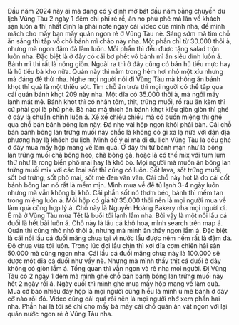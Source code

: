Đầu năm 2024 này ai mà đang có ý định mở bát đầu năm bằng chuyến du lịch Vũng Tàu 2 ngày 1 đêm chi phí rẻ rề, ăn no phủ phê mà lăn về khách sạn luôn á thì nhất định là phải note ngay cái video của mình nha, để mình mách cho mấy bạn mấy quán ngon rẻ ở Vũng Tàu nè. Sáng sớm mà tìm chỗ ăn sáng thì tấp vô chỗ bánh mì chảo này nha. Một phần chỉ từ 30.000 thôi à, nhưng mà ngon đậm đà lắm luôn. Mỗi phần thì đều được tặng salad trộn luôn nha. Đặc biệt là ở đây có cái bơ phết vô bánh mì ăn siêu dính luôn á. Bánh mì thì rất là nóng giòn. Ngoài ra thì ở đây cũng có bán hủ tiếu mực hay là hủ tiếu bà kho nữa. Quán này thì nằm trong hẻm hơi nhỏ một xíu nhưng mà đáng để thử nha. Nghe mọi người nói đi Vũng Tàu mà không ăn bánh khọt thì quả là một thiếu sót. Tìm chỗ ăn trưa thì mọi người có thể tấp qua cái quán bánh khọt 209 này nha. Một dĩa có 35.000 thôi à, mà ngồi máy lạnh mát mẻ. Bánh khọt thì có nhân tôm, thịt, trứng muối, rổ rau ăn kèm thì cứ phải gọi là phủ phê. Bà nào mà thích ăn bánh khọt kiểu giòn giòn thì ghé ở đây là chuẩn chỉnh luôn á. Xế xế chiều chiều mà có buồn miệng thì ghé qua chỗ bán bánh bông lan này. Đá nhẹ vài hộp ngon khỏi phải bàn. Cái chỗ bán bánh bông lan trứng muối này chắc là không có gì xa lạ nữa với dân địa phương hay là khách du lịch. Mình để ý ai mà đi du lịch Vũng Tàu là đều ghé ở đây mua mấy hộp mang về làm quà. Ở đây thì từ bánh mặn như là bông lan trứng muối chà bông heo, chà bông gà, hoặc là có thể mix với tùm lum thứ như là rong biển phô mai hay là khô bò. Mọi người mà muốn ăn bông lan trứng muối mix với các loại sốt thì cũng có luôn. Sốt lava, sốt trứng muối, sốt bơ trứng, sốt phô mai, sốt mè đen vân vân. Cái chỗ này hot là do cái cốt bánh bông lan nó rất là mềm mịn. Mình mua về để tủ lạnh 3-4 ngày luôn nhưng mà vẫn không bị khô. Cái phần sốt nó thơm béo, bánh thì mềm tan trong miệng luôn á. Mỗi hộp có giá từ 35.000 thôi nên là mọi người mua về làm quà cũng hợp lý á. Chỗ này là Nguyễn Hoàng Bakery nha mọi người ơi. Ê mà ở Vũng Tàu mùa Tết là buổi tối lạnh lắm nha. Bởi vậy là một nồi lẩu cá đuối là hết bài luôn á. Chỗ này là lẩu cá khô hoa, mình search trên map á. Quán thì cũng nhỏ nhỏ thôi à, nhưng mà mình ăn thấy ngon lắm á. Đặc biệt là cái nồi lẩu cá đuối măng chua tại vì nước lẩu được nêm nếm rất là đậm đà. Độ chua vừa tới luôn. Trong lúc đợi lẩu chín thì xơi dĩa cơm chiên hải sản 50.000 mà cũng ngon nha. Cái lẩu cá đuối măng chua này là 100.000 sẽ được một dĩa cá đuối như vầy nè. Nhưng mà mình thấy thịt cá đuối ở đây không có giòn lắm á. Tổng quan thì vẫn ngon và rẻ nha mọi người. Đi Vũng Tàu có 2 ngày 1 đêm mà mình ghé chỗ bán bánh bông lan trứng muối này hết 2 ngày rồi á. Ngày cuối thì mình ghé mua mấy hộp mang về làm quà. Mua cỡ bao nhiêu đây hộp là mọi người cũng hiểu là mình u mê bánh ở đây cỡ nào rồi đó. Video cũng dài quá rồi nên là mọi người nhớ xem phần hai nha. Phần hai là tôi sẽ chỉ cho mấy bà mấy cái chỗ quán ăn vặt ngon với lại quán nước ngon rẻ ở Vũng Tàu nha.